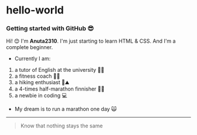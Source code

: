 # hello-world
### Getting started with GitHub :sunglasses:
Hi! 😊 I'm **Anuta2310**. I'm just starting to learn HTML & CSS. And I'm a complete beginner. 
- Currently I am:
1. a tutor of English at the university :teacher:
2. a fitness coach :weight_lifting_woman:
3. a hiking enthusiast :hiking_boot::mountain:
4. a 4-times half-marathon finnisher :running_woman:
5. a newbie in coding :computer:
- My dream is to run a marathon one day :scream_cat:
---

> Know that nothing stays the same
